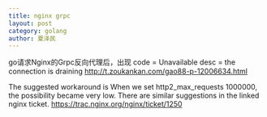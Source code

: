 ```yaml
---
title: nginx grpc
layout: post
category: golang
author: 夏泽民
---
```

go请求Nginx的Grpc反向代理后，出现 code = Unavailable desc = the connection is draining
http://t.zoukankan.com/gao88-p-12006634.html

The suggested workaround is When we set http2_max_requests 1000000, the possibility became very low. There are similar suggestions in the linked nginx ticket. https://trac.nginx.org/nginx/ticket/1250
<!-- more -->

